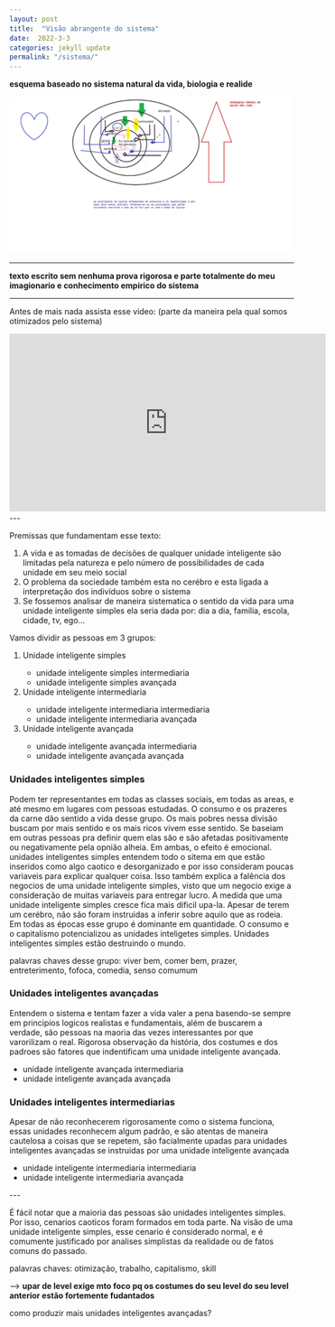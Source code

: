 ```yaml
---
layout: post
title:  "Visão abrangente do sistema"
date:  2022-3-3
categories: jekyll update
permalink: "/sistema/"
---
```



**esquema baseado no sistema natural da vida, biologia e realide**

![sistema](https://raw.githubusercontent.com/lavodky/ascese/gh-pages/assets/visao_do_sistema_1_novo_modi.jpg)

---

**texto escrito sem nenhuma prova rigorosa e parte totalmente do meu imagionario
e conhecimento empirico do sistema**

---

Antes de mais nada assista esse video: 
(parte da maneira pela qual somos otimizados pelo sistema)

<iframe width="560" height="315" src="https://www.youtube-nocookie.com/embed/o8BkzvP19v4" title="YouTube video player" frameborder="0" allow="accelerometer; autoplay; clipboard-write; encrypted-media; gyroscope; picture-in-picture" allowfullscreen></iframe>
---


Premissas que fundamentam esse texto:

<ol>
  <li value="1">A vida e as tomadas de decisões de qualquer unidade inteligente são limitadas pela natureza e pelo número de possibilidades de cada unidade em seu meio social</li>
  <li>O problema da sociedade também esta no cerébro e esta ligada a interpretação dos indivíduos sobre o sistema</li>
  <li>Se fossemos analisar de maneira sistematica o sentido da vida  para uma unidade inteligente simples ela seria dada por: dia a dia, familia, escola, cidade, tv, ego...</li>
</ol>




Vamos dividir as pessoas em 3 grupos:
<ol>
  <li value="1">Unidade inteligente simples</li>
  <ul>
      <li>unidade inteligente simples intermediaria</li>
      <li>unidade inteligente simples avançada</li>
    </ul>
  <li>Unidade inteligente intermediaria</li>
   <ul>
      <li>unidade inteligente intermediaria intermediaria</li>
      <li>unidade inteligente intermediaria avançada</li>
    </ul>
  <li>Unidade inteligente avançada</li>
   <ul>
      <li>unidade inteligente avançada intermediaria</li>
      <li>unidade inteligente avançada avançada</li>
    </ul>
</ol>


<h3>Unidades inteligentes simples</h3>
Podem ter representantes em todas as classes sociais, em todas as areas, e até mesmo em lugares com pessoas estudadas. O consumo e os prazeres da carne dão sentido a vida
desse grupo. Os mais pobres nessa divisão buscam por mais sentido e os mais ricos vivem esse sentido. Se baseiam em outras pessoas pra definir quem elas são
e são afetadas positivamente ou negativamente pela opnião alheia. Em ambas,  o efeito é emocional.
unidades inteligentes simples entendem todo o sitema em que estão inseridos como algo caotico e desorganizado e por isso
consideram poucas variaveis para explicar qualquer coisa. Isso também explica a falência dos negocios de uma unidade inteligente simples, visto que um negocio exige a consideração de muitas variaveis para entregar lucro. 
A medida que uma unidade inteligente simples cresce fica mais dificil upa-la. Apesar de terem um cerébro, não são foram instruidas a inferir sobre aquilo que as rodeia. Em todas as épocas 
esse grupo é dominante em quantidade. O consumo e o capitalismo potencializou as unidades inteligetes simples. Unidades inteligentes
simples estão destruindo o mundo.



palavras chaves desse grupo: viver bem, comer bem, prazer, entreterimento, fofoca, comedia, senso comumum   



<h3>Unidades inteligentes avançadas</h3>
Entendem o sistema e tentam fazer a vida valer a pena basendo-se sempre
em principios logicos realistas e fundamentais, além de buscarem a verdade, são pessoas na maoria das vezes interessantes por que varorilizam o real. 
Rigorosa  observação da história, dos costumes e dos padroes são fatores que indentificam uma unidade inteligente avançada.

<ul>
      <li>unidade inteligente avançada intermediaria</li>
      <li>unidade inteligente avançada avançada</li>
    </ul>


<h3> Unidades inteligentes intermediarias </h3>

Apesar de não reconhecerem rigorosamente como o sistema funciona, essas unidades reconhecem algum padrão, e são atentas de maneira cautelosa a coisas
que se repetem, são facialmente upadas para unidades inteligentes avançadas se instruidas por uma unidade inteligente avançada


<ul>
      <li>unidade inteligente intermediaria intermediaria</li>
      <li>unidade inteligente intermediaria avançada</li>
    </ul>
---


É fácil notar que a maioria das pessoas são unidades inteligentes simples. Por isso, cenarios caoticos foram formados em toda 
parte. Na visão de uma unidade inteligente simples, esse cenario é considerado normal, e é comumente justificado por analises
simplistas da realidade ou de fatos comuns do passado. 


palavras chaves: otimização, trabalho, capitalismo, skill 



--> **upar de level exige mto foco pq os costumes do seu level do seu level anterior estão fortemente fudantados**







como produzir mais unidades inteligentes avançadas?
